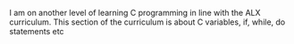 I am on another level of learning C programming in line with the ALX curriculum. This section of the curriculum is about C variables, if, while, do statements etc
